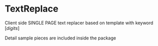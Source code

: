 # TextReplace

Client side SINGLE PAGE text replacer based on template with keyword [$digits$]

Detail sample pieces are included inside the package